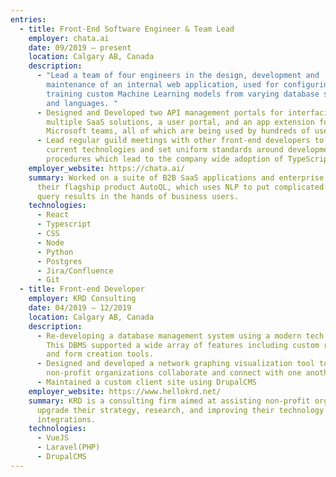 ```yaml
---
entries:
  - title: Front-End Software Engineer & Team Lead
    employer: chata.ai
    date: 09/2019 – present
    location: Calgary AB, Canada
    description:
      - "Lead a team of four engineers in the design, development and
        maintenance of an internal web application, used for configuring and
        training custom Machine Learning models from varying database schemas
        and languages. "
      - Designed and Developed two API management portals for interfacing with
        multiple SaaS solutions, a user portal, and an app extension for
        Microsoft teams, all of which are being used by hundreds of users.
      - Lead regular guild meetings with other front-end developers to discuss
        current technologies and set uniform standards around development
        procedures which lead to the company wide adoption of TypeScript.
    employer_website: https://chata.ai/
    summary: Worked on a suite of B2B SaaS applications and enterprise solutions for
      their flagship product AutoQL, which uses NLP to put complicated database
      query results in the hands of business users.
    technologies:
      - React
      - Typescript
      - CSS
      - Node
      - Python
      - Postgres
      - Jira/Confluence
      - Git
  - title: Front-end Developer
    employer: KRD Consulting
    date: 04/2019 – 12/2019
    location: Calgary AB, Canada
    description:
      - Re-developing a database management system using a modern tech stack.
        This DBMS supported a wide array of features including custom reporting
        and form creation tools.
      - Designed and developed a network graphing visualization tool to help
        non-profit organizations collaborate and connect with one another.
      - Maintained a custom client site using DrupalCMS
    employer_website: https://www.hellokrd.net/
    summary: KRD is a consulting firm aimed at assisting non-profit organizations
      upgrade their strategy, research, and improving their technology
      integrations.
    technologies:
      - VueJS
      - Laravel(PHP)
      - DrupalCMS
---
```

